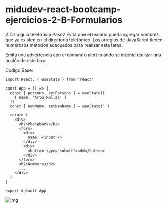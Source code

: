 # midudev-react-bootcamp-ejercicios-2-B-Formularios

2.7: La guía telefónica Paso2
Evita que el usuario pueda agregar nombres que ya existen en el directorio telefónico. Los arreglos de JavaScript tienen numerosos métodos adecuados para realizar esta tarea.

Emita una advertencia con el comando alert cuando se intente realizar una acción de este tipo:


Codigo Base:
```
import React, { useState } from 'react'

const App = () => {
  const [ persons, setPersons ] = useState([
    { name: 'Arto Hellas' }
  ]) 
  const [ newName, setNewName ] = useState('')

  return (
    <div>
      <h2>Phonebook</h2>
      <form>
        <div>
          name: <input />
        </div>
        <div>
          <button type="submit">add</button>
        </div>
      </form>
      <h2>Numbers</h2>
      ...
    </div>
  )
}

export default App
```

![img](https://fullstackopen.com/static/501199c4a6d7a5702a7bdf31998d5a1d/5a190/10e.png)
